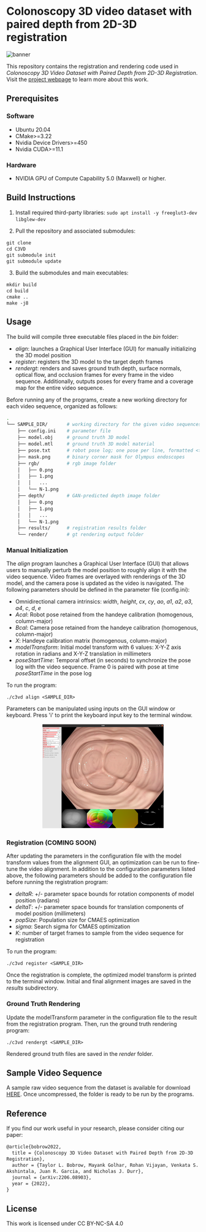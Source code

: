 # Colonoscopy 3D video dataset with paired depth from 2D-3D registration

![banner](https://durrlab.github.io/C3VD/assets/img/sample.gif)

This repository contains the registration and rendering code used in *Colonoscopy 3D Video Dataset with Paired Depth from 2D-3D Registration*. Visit the [project webpage](https://durrlab.github.io/C3VD/) to learn more about this work.

## Prerequisites
### Software
* Ubuntu 20.04
* CMake>=3.22
* Nvidia Device Drivers>=450
* Nvidia CUDA>=11.1
### Hardware
* NVIDIA GPU of Compute Capability 5.0 (Maxwell) or higher.

## Build Instructions
1. Install required third-party libraries:
```sudo apt install -y freeglut3-dev libglew-dev```

2. Pull the repository and associated submodules:
```
git clone 
cd C3VD
git submodule init
git submodule update
```
3. Build the submodules and main executables:
```
mkdir build
cd build
cmake ..
make -j8
```

## Usage
The build will compile three executable files placed in the *bin* folder:
- *align*: launches a Graphical User Interface (GUI) for manually initializing the 3D model position
- *register*: registers the 3D model to the target depth frames
- *rendergt*: renders and saves ground truth depth, surface normals, optical flow, and occlusion frames for every frame in the video sequence. Additionally, outputs poses for every frame and a coverage map for the entire video sequence. 

Before running any of the programs, create a new working directory for each video sequence, organized as follows:
```bash
.
└── SAMPLE_DIR/       # working directory for the given video sequences
    ├── config.ini    # parameter file
    ├── model.obj     # ground truth 3D model
    ├── model.mtl     # ground truth 3D model material
    ├── pose.txt      # robot pose log; one pose per line, formatted <time in seconds> <homogenous pose in column-major form>
    ├── mask.png      # binary corner mask for Olympus endoscopes
    ├── rgb/          # rgb image folder
    │   ├── 0.png         
    │   ├── 1.png
    │   │   ...
    │   └── N-1.png
    ├── depth/        # GAN-predicted depth image folder
    │   ├── 0.png         
    │   ├── 1.png
    │   │   ...
    │   └── N-1.png
    ├── results/      # registration results folder
    └── render/       # gt rendering output folder
```
### Manual Initialization
The *align* program launches a Graphical User Interface (GUI) that allows users to manually perturb the model position to roughly align it with the video sequence. Video frames are overlayed with renderings of the 3D model, and the camera pose is updated as the video is navigated. The following parameters should be defined in the parameter file (config.ini):
- Omnidirectional camera intrinsics: *width*, *height*, *cx*, *cy*, *ao*, *a1*, *a2*, *a3*, *a4*, *c*, *d*, *e*
- *Acal*: Robot pose retained from the handeye calibration (homogenous, column-major) 
- *Bcal*: Camera pose retained from the handeye calibration (homogenous, column-major)
- *X*: Handeye calibration matrix  (homogenous, column-major)
- *modelTransform*: Initial model transform with 6 values: X-Y-Z axis rotation in radians and X-Y-Z translation in millimeters
- *poseStartTime*: Temporal offset (in seconds) to synchronize the pose log with the video sequence. Frame 0 is paired with pose at time *poseStartTime* in the pose log

To run the program:
```
./c3vd align <SAMPLE_DIR>
```
Parameters can be manipulated using inputs on the GUI window or keyboard. Press 'i' to print the keyboard input key to the terminal window.

<p align="center">
  <img src="https://github.com/DurrLab/C3VD/blob/gh-pages/assets/img/alignmentGui.png" alt="ply" width=320/>
</p>

### Registration (COMING SOON)
After updating the <modelTransform></modelTransform> parameters in the configuration file with the model transform values from the alignment GUI, an optimization can be run to fine-tune the video alignment. In addition to the configuration parameters listed above, the following parameters should be added to the configuration file before running the registration program:
- *deltaR*: +/- parameter space bounds for rotation components of model position (radians)
- *deltaT*: +/- parameter space bounds for translation components of model position (millimeters)
- *popSize*: Population size for CMAES optimization
- *sigma*: Search sigma for CMAES optimization
- *K*: number of target frames to sample from the video sequence for registration

To run the program:
```
./c3vd register <SAMPLE_DIR>
```
Once the registration is complete, the optimized model transform is printed to the terminal window. Initial and final alignment images are saved in the *results* subdirectory.

### Ground Truth Rendering
Update the modelTransform parameter in the configuration file to the result from the registration program. Then, run the ground truth rendering program:
```
./c3vd rendergt <SAMPLE_DIR>
```
Rendered ground truth files are saved in the *render* folder.

## Sample Video Sequence
A sample raw video sequence from the dataset is available for download [HERE](https://drive.google.com/file/d/1lWxDYsQUVon6egGOaMxytTcq3opMkTHS/view?usp=sharing). Once uncompressed, the folder is ready to be run by the programs.  

## Reference
If you find our work useful in your research, please consider citing our paper:
```
@article{bobrow2022,
  title = {Colonoscopy 3D Video Dataset with Paired Depth from 2D-3D Registration},
  author = {Taylor L. Bobrow, Mayank Golhar, Rohan Vijayan, Venkata S. Akshintala, Juan R. Garcia, and Nicholas J. Durr},
  journal = {arXiv:2206.08903},
  year = {2022},
}
```

## License
This work is licensed under CC BY-NC-SA 4.0
